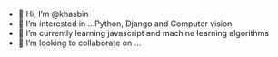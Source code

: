 - 👋 Hi, I’m @khasbin
- 👀 I’m interested in ...Python, Django and Computer vision
- 🌱 I’m currently learning javascript and machine learning algorithms
- 💞️ I’m looking to collaborate on ...

<!---
khasbin/khasbin is a ✨ special ✨ repository because its `README.md` (this file) appears on your GitHub profile.
You can click the Preview link to take a look at your changes.
--->
